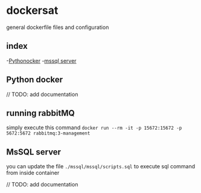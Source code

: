 # dockersat

general dockerfile files and configuration

## index

-[Pythonocker](#python-docker) -[mssql server](#python-docker)

## Python docker

// TODO: add documentation

## running rabbitMQ

simply execute this command `docker run --rm -it -p 15672:15672 -p 5672:5672 rabbitmq:3-management`

## MsSQL server

you can update the file `./mssql/mssql/scripts.sql` to execute sql command from inside container

// TODO: add documentation
